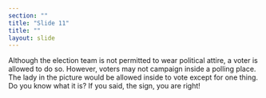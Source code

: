 ```yaml
---
section: ""
title: "Slide 11"
title: ""
layout: slide
---
```


Although the election team is not permitted to wear political attire, a voter is allowed to do so. However, voters may not campaign inside a polling place.  The lady in the picture would be allowed inside to vote except for one thing. Do you know what it is? If you said, the sign, you are right!

